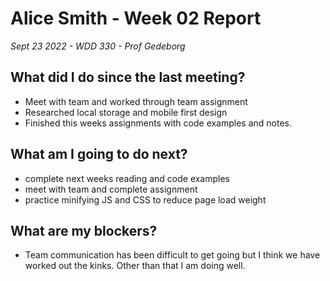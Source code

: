 # Alice Smith - Week 02 Report
*Sept 23 2022 - WDD 330 - Prof Gedeborg*

## What did I do since the last meeting?
- Meet with team and worked through team assignment
- Researched local storage and mobile first design 
- Finished this weeks assignments with code examples and notes.
  
## What am I going to do next?
- complete next weeks reading and code examples
- meet with team and complete assignment
- practice minifying JS and CSS to reduce page load weight

## What are my blockers?
- Team communication has been difficult to get going but I think we have worked out the kinks. Other than that I am doing well. 